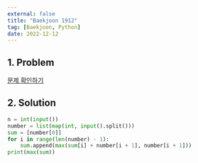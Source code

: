 ```yaml
---
external: false
title: "Baekjoon 1912"
tag: [Baekjoon, Python]
date: 2022-12-12
---
```


## 1. Problem

[문제 확인하기](https://www.acmicpc.net/problem/1912)

## 2. Solution

```python
n = int(input())
number = list(map(int, input().split()))
sum = [number[0]]
for i in range(len(number) - 1):
    sum.append(max(sum[i] + number[i + 1], number[i + 1]))
print(max(sum))
```
